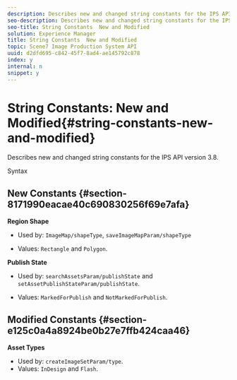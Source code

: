 ```yaml
---
description: Describes new and changed string constants for the IPS API version 3.8.
seo-description: Describes new and changed string constants for the IPS API version 3.8.
seo-title: String Constants  New and Modified
solution: Experience Manager
title: String Constants  New and Modified
topic: Scene7 Image Production System API
uuid: d2dfd695-c842-45f7-8ad4-ae145792c878
index: y
internal: n
snippet: y
---
```


# String Constants: New and Modified{#string-constants-new-and-modified}

Describes new and changed string constants for the IPS API version 3.8.

 Syntax 

## New Constants {#section-8171990eacae40c690830256f69e7afa}

**Region Shape**

* Used by: `ImageMap/shapeType`, `saveImageMapParam/shapeType`

* Values: `Rectangle` and `Polygon`.

**Publish State**

* Used by: `searchAssetsParam/publishState` and `setAssetPublishStateParam/publishState`. 

* Values: `MarkedForPublish` and `NotMarkedForPublish`.

## Modified Constants {#section-e125c0a4a8924be0b27e7ffb424caa46}

**Asset Types**

* Used by: `createImageSetParam/type`. 
* Values: `InDesign` and `Flash`.

